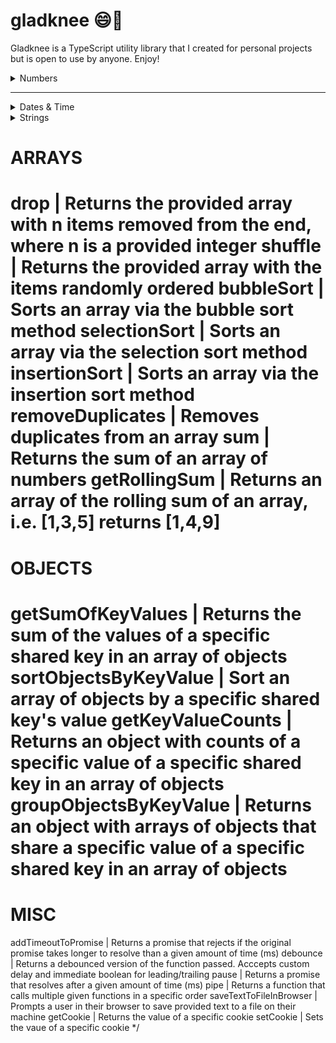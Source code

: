 # gladknee 😄🦵

Gladknee is a TypeScript utility library that I created for personal projects but is open to use by anyone. Enjoy!

<details>
<summary>Numbers</summary><br>

<details>
<summary>&nbsp;&nbsp;toFixedNumber</summary>

### **float(n: number, decimalPlaces?: number): number**

Returns a number limited to a specific numner of decimal places as a number (not a string)
<br><br>
Example:

```
toFixedNumber(4.24398, 3)
// 4.244
```

</details>
<details>
<summary>&nbsp;&nbsp;clamp</summary>

### **clamp(n: number, min: number: max: number): number**

Enforces a minimum and/or maximum limit on a number and returns the number or the enforced limit
<br><br>
Example:

```
clamp(15, 3, 12)
// 12

clamp(15, 16, 20)
// 16
```

</details>
<details>
<summary>&nbsp;&nbsp;toDoubleDigit</summary>

### **toDoubleDigit(n: number): string**

Returns a provided single digit number with a leading zero as a string
<br><br>
Example:

```
toDoubleDigit(9)
// "09"
```

</details>
<details>
<summary>&nbsp;&nbsp;ordinal</summary>

### **ordinal(n: number): string**

Returns a string of the provided number with the ordinal suffix added
<br><br>
Example:

```
ordinal(4)
// "4th"
```

</details>
<details>
<summary>&nbsp;&nbsp;getRange</summary>

### **getRange(start: number, end: number) : number[]**

Returns an array of numbers, starting from the provided start number and ending with provided end number
<br><br>
Example:

```
getRange(5,10)
// [5, 6, 7, 8, 9, 10]
```

</details>
<br>
</details>
<hr />
<details>
<summary>Dates & Time</summary><br>
<details>
<summary>&nbsp;&nbsp;getAmountOfTimeFromSeconds</summary>

### **getAmountOfTimeFromSeconds(seconds: number): TimeOutput**

Returns an object with calculated years, months, weeks, days, hours, minutes and seconds from seconds provided
<br><br>

```
interface TimeOutput {
  years: number
  months: number
  weeks: number
  days: number
  hours: number
  minutes: number
  seconds: number
}
```

<br><br>
Example:

```
getAmountOfTimeFromSeconds(2000000)
//
 {
    years: 0,
    months: 0,
    weeks: 3,
    days: 2,
    hours: 3,
    minutes: 33,
    seconds: 20
  }
```

</details>
<details>
<summary>&nbsp;&nbsp;timeUntil</summary>

### **timeUntil(date: Date): TimeOutput**

Returns an object with the number of years, months, weeks, days, hours, minutes and seconds until the date provided

</details>
<details>
<summary>&nbsp;&nbsp;getDayName</summary>

### **getDayName(day: number): string | undefined**

Returns the corresponding human readable day name of the integer provided (integer must be 0-6)
<br><br>
Example:

```
getDayName(3)
// "Wednesday"

getDayName(99)
// undefined
```

</details>
<details>
<summary>&nbsp;&nbsp;beginningOfToday</summary>

### **beginningOfToday(): Date**

Returns a Date object with the date of today and time of 00:00:00

</details>
<details>
<summary>&nbsp;&nbsp;endOfToday</summary>

### **endOfToday(): Date**

Returns a Date object with the date of today and time of 23:59:59

</details>
</details>
<details>
<summary>Strings</summary><br>
<details>
<summary>&nbsp;&nbsp;lowerCaseNoSpaces</summary>

### **lowerCaseNoSpaces(str: string): string**

Returns a string in lowercase form with spaces removed
<br><br>
Example:

```
lowerCaseNoSpaces("Hello World")
// "helloworld"
```

</details>
<details>
<summary>&nbsp;&nbsp;truncate</summary>

### **truncate(str: string, lengthLimit: number, ending: string ): string**

Returns a string limited to a max length with ... or custom ending
<br><br>
Example:

```
truncate("Hello World!", 4)
// "Hell..."

truncate("Hello World!", 4, "/")
// "Hell/"
```

</details>
<details>
<summary>&nbsp;&nbsp;getRandomString</summary>

### **getRandomString(length: number, includeLetters: boolean, includeNumbers: boolean ): string**

Returns a random string of specified length. Can include letters and/or numbers<br><br>
_Note: includeLetters and includeNumbers both default to true_
<br><br>
Example:

```
getRandomString(10)
// "N3xO1pDs2f"

getRandomString(5, true, false)
// "GjOxa"

getRandomString(5, false, true)
// "39281"
```

</details>
</details>

# ARRAYS

drop | Returns the provided array with n items removed from the end, where n is a provided integer
shuffle | Returns the provided array with the items randomly ordered
bubbleSort | Sorts an array via the bubble sort method
selectionSort | Sorts an array via the selection sort method
insertionSort | Sorts an array via the insertion sort method
removeDuplicates | Removes duplicates from an array
sum | Returns the sum of an array of numbers
getRollingSum | Returns an array of the rolling sum of an array, i.e. [1,3,5] returns [1,4,9]
================================================================================================================================================
OBJECTS
================================================================================================================================================
getSumOfKeyValues | Returns the sum of the values of a specific shared key in an array of objects
sortObjectsByKeyValue | Sort an array of objects by a specific shared key's value
getKeyValueCounts | Returns an object with counts of a specific value of a specific shared key in an array of objects
groupObjectsByKeyValue | Returns an object with arrays of objects that share a specific value of a specific shared key in an array of objects
================================================================================================================================================
MISC
================================================================================================================================================
addTimeoutToPromise | Returns a promise that rejects if the original promise takes longer to resolve than a given amount of time (ms)
debounce | Returns a debounced version of the function passed. Acccepts custom delay and immediate boolean for leading/trailing
pause | Returns a promise that resolves after a given amount of time (ms)
pipe | Returns a function that calls multiple given functions in a specific order
saveTextToFileInBrowser | Prompts a user in their browser to save provided text to a file on their machine
getCookie | Returns the value of a specific cookie
setCookie | Sets the vaue of a specific cookie
\*/
